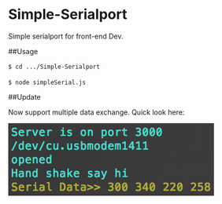 # Simple-Serialport
Simple serialport for front-end Dev.


##Usage
```
$ cd .../Simple-Serialport

$ node simpleSerial.js
```
##Update

Now support multiple data exchange. Quick look here:

<img src = "https://github.com/Rubinhuang9239/Simple-Serialport/blob/master/array.png">

